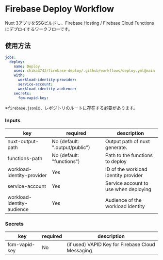 # Firebase Deploy Workflow

Nuxt 3アプリをSSGビルドし、Firebase Hosting / Firebase Cloud Functionsにデプロイするワークフローです。

## 使用方法

```yaml
jobs:
  deploy:
    name: Deploy
    uses: chika3742/firebase-deploy/.github/workflows/deploy.yml@main
    with:
      workload-identity-provider: 
      service-account: 
      workload-identity-audience: 
    secrets:
      fcm-vapid-key: 
```

※`firebase.json`は、レポジトリのルートに存在する必要があります。

### Inputs

| key                        | required                       | description                           |
|----------------------------|--------------------------------|---------------------------------------|
| nuxt-output-path           | No (default: ".output/public") | Output path of nuxt generate.         |
| functions-path             | No (default: "functions")      | Path to the functions to deploy       |
| workload-identity-provider | Yes                            | ID of the workload identity provider  |
| service-account            | Yes                            | Service account to use when deploying |
| workload-identity-audience | Yes                            | Audience of the workload identity     |

### Secrets

| key           | required | description                                      |
|---------------|----------|--------------------------------------------------|
| fcm-vapid-key | No       | (if used) VAPID Key for Firebase Cloud Messaging |